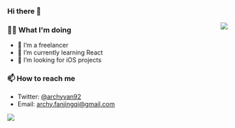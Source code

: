 ### Hi there 👋

<img align="right" src="https://github-readme-stats.vercel.app/api/top-langs/?username=UnicornBoss&hide=CSS,shell" />

### 👨‍💻 What I'm doing
- 🔭 I’m a freelancer
- 🌱 I’m currently learning React
- 🤔 I’m looking for iOS projects
### 📫 How to reach me
- Twitter: [@archyvan92](https://twitter.com/archyvan92)
- Email: [archy.fanjingqi@gmail.com](mailto:archy.fanjingqi@gmail.com)

<img src='https://github-readme-stats.vercel.app/api?username=UnicornBoss&show_icons=true&icon_color=FFAC46&title_color=FFAC46&text_color=718096&bg_color=ffffff&hide_title=true&hide=issues' />

